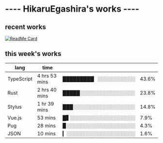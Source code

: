 # ---- HikaruEgashira's works ----

## recent works

[![ReadMe Card](https://github-readme-stats.vercel.app/api/pin/?username=twin-te&repo=twinte-front)](https://github.com/twin-te/twinte-front)

## this week's works

| lang        | time           |                       |        |
| ----------- | -------------- | --------------------- | ------ |
| TypeScript  | 4 hrs 53 mins  | █████████▏░░░░░░░░░░░ |  43.6% |
| Rust        | 2 hrs 40 mins  | █████░░░░░░░░░░░░░░░░ |  23.8% |
| Stylus      | 1 hr 39 mins   | ███░░░░░░░░░░░░░░░░░░ |  14.8% |
| Vue.js      | 53 mins        | █▋░░░░░░░░░░░░░░░░░░░ |   7.9% |
| Pug         | 28 mins        | ▉░░░░░░░░░░░░░░░░░░░░ |   4.3% |
| JSON        | 10 mins        | ▎░░░░░░░░░░░░░░░░░░░░ |   1.6% |
